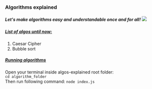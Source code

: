 ### Algorithms explained

<h5>Let's make algorithms easy and understandable once and for all!

<img src="https://pandorafms.com/blog/wp-content/uploads/2018/05/what-is-an-algorithm-featured.png" />

<h5><u>List of algos until now:</u></h5>
<ol>
  <li>Caesar Cipher</li>
  <li>Bubble sort</li>
</ol>


<h5><u>Running algorithms</u></h5>
<span>Open your terminal inside algos-explained root folder:</span>
<br/>
<code>cd algorithm_folder</code>
<br/>
<span>Then run following command:</span>
<code>node index.js</code>

